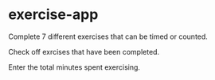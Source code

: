 # exercise-app

Complete 7 different exercises that can be timed or counted.

Check off exrcises that have been completed.

Enter the total minutes spent exercising.
